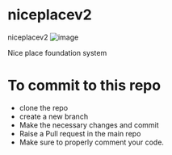 # niceplacev2
 niceplacev2
 ![image](https://github.com/simokamaa/niceplacev2/assets/88234407/406e6c72-3925-4cc1-a457-7d51072c0f42)
 



Nice place foundation  system

**<h1>To commit to this repo</h1>**
<ul>
 <li>clone the repo</li>
 <li>create a new branch</li>
 <li>Make the necessary changes and commit</li>
 <li>Raise a Pull request in the main repo</li>
 <li>Make sure to properly comment your code.</li>
</ul>


